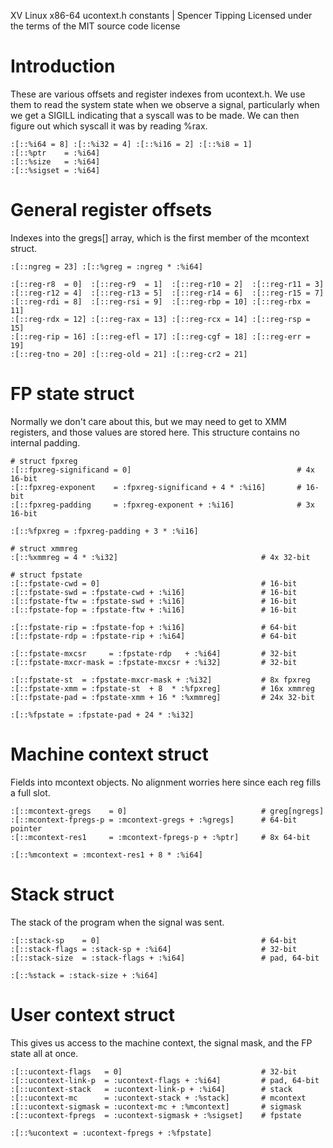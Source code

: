XV Linux x86-64 ucontext.h constants | Spencer Tipping
Licensed under the terms of the MIT source code license

# Introduction

These are various offsets and register indexes from ucontext.h. We use them to
read the system state when we observe a signal, particularly when we get a
SIGILL indicating that a syscall was to be made. We can then figure out which
syscall it was by reading %rax.

    :[::%i64 = 8] :[::%i32 = 4] :[::%i16 = 2] :[::%i8 = 1]
    :[::%ptr    = :%i64]
    :[::%size   = :%i64]
    :[::%sigset = :%i64]

# General register offsets

Indexes into the gregs[] array, which is the first member of the mcontext
struct.

    :[::ngreg = 23] :[::%greg = :ngreg * :%i64]

    :[::reg-r8  = 0]  :[::reg-r9  = 1]  :[::reg-r10 = 2]  :[::reg-r11 = 3]
    :[::reg-r12 = 4]  :[::reg-r13 = 5]  :[::reg-r14 = 6]  :[::reg-r15 = 7]
    :[::reg-rdi = 8]  :[::reg-rsi = 9]  :[::reg-rbp = 10] :[::reg-rbx = 11]
    :[::reg-rdx = 12] :[::reg-rax = 13] :[::reg-rcx = 14] :[::reg-rsp = 15]
    :[::reg-rip = 16] :[::reg-efl = 17] :[::reg-cgf = 18] :[::reg-err = 19]
    :[::reg-tno = 20] :[::reg-old = 21] :[::reg-cr2 = 21]

# FP state struct

Normally we don't care about this, but we may need to get to XMM registers, and
those values are stored here. This structure contains no internal padding.

    # struct fpxreg
    :[::fpxreg-significand = 0]                                     # 4x 16-bit
    :[::fpxreg-exponent    = :fpxreg-significand + 4 * :%i16]       # 16-bit
    :[::fpxreg-padding     = :fpxreg-exponent + :%i16]              # 3x 16-bit

    :[::%fpxreg = :fpxreg-padding + 3 * :%i16]

    # struct xmmreg
    :[::%xmmreg = 4 * :%i32]                                # 4x 32-bit

    # struct fpstate
    :[::fpstate-cwd = 0]                                    # 16-bit
    :[::fpstate-swd = :fpstate-cwd + :%i16]                 # 16-bit
    :[::fpstate-ftw = :fpstate-swd + :%i16]                 # 16-bit
    :[::fpstate-fop = :fpstate-ftw + :%i16]                 # 16-bit

    :[::fpstate-rip = :fpstate-fop + :%i16]                 # 64-bit
    :[::fpstate-rdp = :fpstate-rip + :%i64]                 # 64-bit

    :[::fpstate-mxcsr     = :fpstate-rdp   + :%i64]         # 32-bit
    :[::fpstate-mxcr-mask = :fpstate-mxcsr + :%i32]         # 32-bit

    :[::fpstate-st  = :fpstate-mxcr-mask + :%i32]           # 8x fpxreg
    :[::fpstate-xmm = :fpstate-st  + 8  * :%fpxreg]         # 16x xmmreg
    :[::fpstate-pad = :fpstate-xmm + 16 * :%xmmreg]         # 24x 32-bit

    :[::%fpstate = :fpstate-pad + 24 * :%i32]

# Machine context struct

Fields into mcontext objects. No alignment worries here since each reg fills a
full slot.

    :[::mcontext-gregs    = 0]                              # greg[ngregs]
    :[::mcontext-fpregs-p = :mcontext-gregs + :%gregs]      # 64-bit pointer
    :[::mcontext-res1     = :mcontext-fpregs-p + :%ptr]     # 8x 64-bit

    :[::%mcontext = :mcontext-res1 + 8 * :%i64]

# Stack struct

The stack of the program when the signal was sent.

    :[::stack-sp    = 0]                                    # 64-bit
    :[::stack-flags = :stack-sp + :%i64]                    # 32-bit
    :[::stack-size  = :stack-flags + :%i64]                 # pad, 64-bit

    :[::%stack = :stack-size + :%i64]

# User context struct

This gives us access to the machine context, the signal mask, and the FP state
all at once.

    :[::ucontext-flags   = 0]                               # 32-bit
    :[::ucontext-link-p  = :ucontext-flags + :%i64]         # pad, 64-bit
    :[::ucontext-stack   = :ucontext-link-p + :%i64]        # stack
    :[::ucontext-mc      = :ucontext-stack + :%stack]       # mcontext
    :[::ucontext-sigmask = :ucontext-mc + :%mcontext]       # sigmask
    :[::ucontext-fpregs  = :ucontext-sigmask + :%sigset]    # fpstate

    :[::%ucontext = :ucontext-fpregs + :%fpstate]
